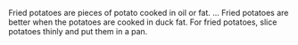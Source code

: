 Fried potatoes are pieces of potato cooked in oil or fat. ... Fried potatoes are better when the potatoes are cooked in duck fat. For fried potatoes, slice potatoes thinly and put them in a pan.